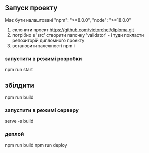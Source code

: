 ## Запуск проекту

Має бути налаштовані "npm": ">=8.0.0", "node": ">=18.0.0"

1. склонити проект https://github.com/victorchei/diploma.git
2. потрібно в 'src' створити папочку 'validator' - і туди покласти репозиторій дипломного проекту
3. встановити залежності npm i

### запустити в режимі розробки

npm run start

## збілдити

npm run build

### запустити в режимі серверу

serve -s build

### деплой 

npm run build
npm run deploy